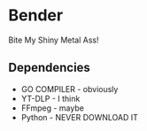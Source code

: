 # Bender

Bite My Shiny Metal Ass!

## Dependencies

- GO COMPILER - obviously
- YT-DLP - I think
- FFmpeg - maybe
- Python - NEVER DOWNLOAD IT
